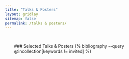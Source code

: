 ```yaml
---
title: "Talks & Posters"
layout: gridlay
sitemap: false
permalink: /talks & posters/
---
```


<style>
.btn{
    margin-bottom:5px;
    padding-top:1px;
    padding-bottom:1px;
    padding-left:15px;
    padding-right:15px;
}
.jumbotron{
    padding:3%;
    padding-bottom:10px;
    padding-top:10px;
    margin-top:10px;
    margin-bottom:30px;
}
</style>

<div class="jumbotron">
<!--### Invited talks
{% bibliography --query @incollection[keywords ^= invited] %}
</div>-->

<div class="jumbotron">
### Selected Talks & Posters
{% bibliography --query @incollection[keywords != invited] %}
</div>

